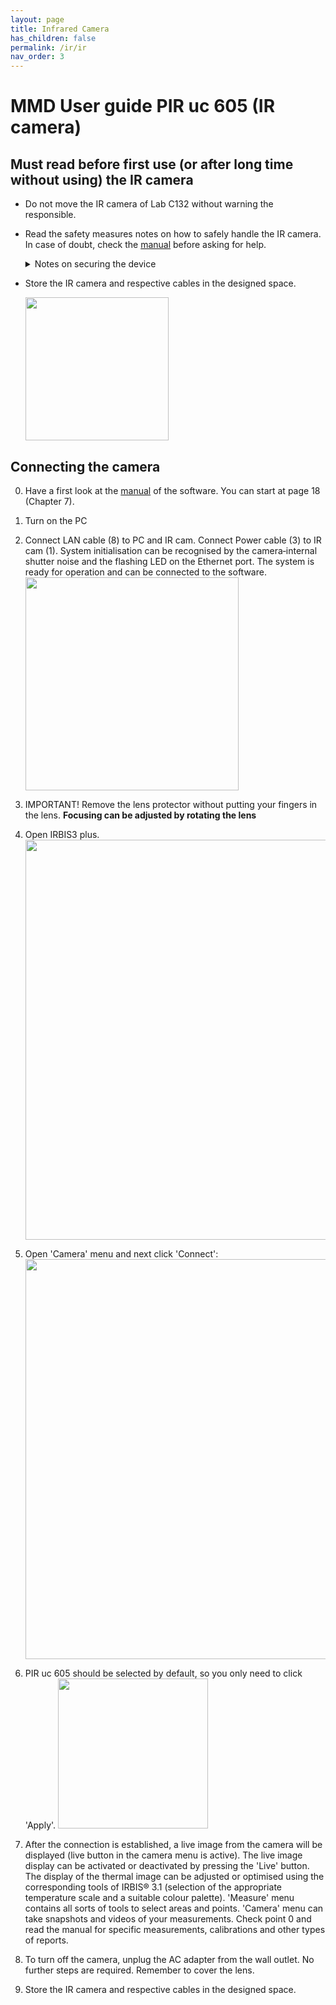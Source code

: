 ```yaml
---
layout: page
title: Infrared Camera
has_children: false
permalink: /ir/ir
nav_order: 3
---
```


# MMD User guide PIR uc 605 (IR camera)

## Must read before first use (or after long time without using) the IR camera

- Do not move the IR camera of Lab C132 without warning the responsible.

- Read the safety measures notes on how to safely handle the IR camera. In case of doubt, check the [manual](https://aaltofi.sharepoint.com/:b:/r/sites/MMD910/Shared%20Documents/General/Onboarding%20and%20guidelines/Guides/Infrared%20Camera/InfraTec_Manual_PIR-uc-605.pdf?csf=1&web=1&e=OjXueS) before asking for help.
  
  <details>
        <summary>Notes on securing the device</summary>
  <p> 1. The PIR uc 605 is an optical measuring device. Handle it with care. Avoid soiling, especially on the optical surfaces.</p>
  <p> 2. Depending on the design of the lens interface, the device comes with protection class IP40 (screw thread). </p>
  <p> 3. Please note the information given in the technical data (see chapter 4 Dimensions – page 6) and in the Quick Start Guide (see chapter 7 Quick Start – page 10 ff.) for use, storage and transport of the device. </p>
  <p> 4. When transporting the PIR uc 605, use only the supplied transportation case* or transport packaging*.</p>
  <p> 5. Please note that opening the housing of the camera is only reserved to the manufacturer. Any manipulation by other persons is not permitted and will invalidate the warranty. </p>
  <p> 6. Only use accessories or spare parts explicitly recommended by the manufacturer for the PIR uc 605. Otherwise, malfunction or damage may occur. Warranty claims are excluded for any resulting damage. </p>
  <p> 7. The PIR uc 605 must not be directed directly at the sun or other sources of high radiation (e.g. laser), either when in operation or switched off, as this may cause irreversible modifications to the microbolometer detector. The origin of these modifications can be clearly identified. The manufacturer does not accept any guarantee for damage caused in this way. </p>
  <p> 8. Furthermore, it is essential to prevent the sun or other high‐energy radiation sources from entering the field of view of PIR uc 605 indirectly via reflecting surfaces! </p>
  <p> 9. When not in use, always attach the lens cap supplied with the PIR uc 605. </p>
  <p> 10. Do not remove the lenses in rooms with high dust exposure or humidity, as the specified degree of protection cannot be guaranteed when the lens is removed. </p>
  </details>
  

- Store the IR camera and respective cables in the designed space.
  
  <img title="" src="/documentation/img/2023-01-16-13-56-48-image.png" alt="" width="229" data-align="center">

## Connecting the camera

0. Have a first look at the [manual](https://aaltofi.sharepoint.com/:b:/r/sites/MMD910/Shared%20Documents/General/Onboarding%20and%20guidelines/Guides/Infrared%20Camera/Manual_IRBIS3_Print.pdf?csf=1&web=1&e=LCZ6sN) of the software. You can start at page 18 (Chapter 7).

1. Turn on the PC

2. Connect LAN cable (8) to PC and IR cam. Connect Power cable (3) to IR cam (1). System initialisation can be recognised by the camera‐internal shutter noise and the flashing LED on the Ethernet port. The system is ready for operation and can be connected to the software.
    <img title="" src="/documentation/img/2023-01-16-14-00-37-image.png" alt="" width="341" data-align="center">

3. IMPORTANT! Remove the lens protector without putting your fingers in the lens. **Focusing can be adjusted by rotating the lens**

4. Open IRBIS3 plus. 
    <img title="" src="/documentation/img/irbis3a.png" alt="" width="640" data-align="center">

5. Open 'Camera' menu and next click 'Connect':
    <img title="" src="/documentation/img/irbis3b.png" alt="" width="640" data-align="center">

6. PIR uc 605 should be selected by default, so you only need to click 'Apply'.
    <img title="" src="/documentation/img/irbis3c.png" alt="" width="240" data-align="center">

7. After the connection is established, a live image from the camera will be displayed (live button in the camera menu is active). The live image display can be activated or deactivated by pressing the 'Live' button. The display of the thermal image can be adjusted or optimised using the corresponding tools of IRBIS® 3.1 (selection of the appropriate temperature scale and a suitable colour palette). 'Measure' menu contains all sorts of tools to select areas and points. 'Camera' menu can take snapshots and videos of your measurements. Check point 0 and read the manual for specific measurements, calibrations and other types of reports.

8. To turn off the camera, unplug the AC adapter from the wall outlet. No further steps are required. Remember to cover the lens.

9. Store the IR camera and respective cables in the designed space.
